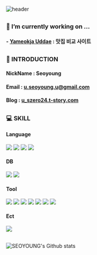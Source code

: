 <!--### Hi there  -->

![header](https://capsule-render.vercel.app/api?type=waving&color=timeAuto&height=120&section=header&text=SEOYOUNG&fontSize=50&fontAlignY=50&fontColor=f7f7f7&)

## 

### 🔭 I’m currently working on ...
#### - [Yameokja Uddae](https://github.com/S20Y20N99/FinalProject_sy.git) : 맛집 비교 사이트 

## 
### 👋 INTRODUCTION
#### NickName : Seoyoung
#### Email : u.seoyoung.u@gmail.com
#### Blog : [u_szero24.t-story.com](https://u_szero24.t-story.com)

## 
### 💻 SKILL
#### Language
<img src="https://img.shields.io/badge/Java-FFE400?style=flat&logo=&logoColor=white"/> <img src="https://img.shields.io/badge/JavaScript-F7DF1E?style=flat&logo=JavaScript&logoColor=white"/> <img src="https://img.shields.io/badge/Python-3776AB?style=flat&logo=Python&logoColor=white"/> <img src="https://img.shields.io/badge/R-276DC3?style=flat&logo=R&logoColor=white"/>
#### DB
<img src="https://img.shields.io/badge/Oracle-F80000?style=flat&logo=Oracle&logoColor=white"/> <img src="https://img.shields.io/badge/MySQL-4479A1?style=flat&logo=MySQL&logoColor=white"/>
#### Tool
<img src="https://img.shields.io/badge/Eclipse-2C2255?style=flat&logo=Eclipse+IDE&logoColor=white"/> <img src="https://img.shields.io/badge/Jupyter-F37626?style=flat&logo=Jupyter&logoColor=white"/> <img src="https://img.shields.io/badge/Git-F05032?style=flat&logo=Git&logoColor=white"/> <img src="https://img.shields.io/badge/GitHub-181717?style=flat&logo=GitHub&logoColor=white"/> <img src="https://img.shields.io/badge/RStudio-75AADB?style=flat&logo=RStudio&logoColor=white"/> <img src="https://img.shields.io/badge/Spyder-FF0000?style=flat&logo=Spyder+IDE&logoColor=white"/> <img src="https://img.shields.io/badge/VS+Code-007ACC?style=flat&logo=Visual+Studio+Code&logoColor=white"/>
#### Ect
<img src="https://img.shields.io/badge/Notion-000000?style=flat&logo=Notion&logoColor=white"/>


## 
![SEOYOUNG's Github stats](https://github-readme-stats.vercel.app/api?username=S20Y20N99&include_all_commits=true&show_icons=true&theme=radical&count_private=true)


<!--
**S20Y20N99/S20Y20N99** is a ✨ _special_ ✨ repository because its `README.md` (this file) appears on your GitHub profile.

Here are some ideas to get you started:

- 🔭 I’m currently working on ...
- 🌱 I’m currently learning ...
- 👯 I’m looking to collaborate on ...
- 🤔 I’m looking for help with ...
- 💬 Ask me about ...
- 📫 How to reach me: ...
- 😄 Pronouns: ...
- ⚡ Fun fact: ...
-->
